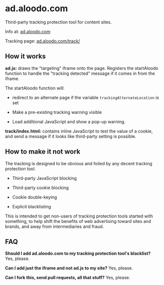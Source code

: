 ad.aloodo.com
=============

Third-party tracking protection tool for content sites.

Info at: [ad.aloodo.com](http://ad.aloodo.com/)

Tracking page: [ad.aloodo.com/track/](http://ad.aloodo.com/track/)

How it works
------------

**ad.js:** draws the "targeting" iframe onto the page.  Registers the startAloodo function to handle the "tracking detected" message if it comes in from the iframe.

The startAloodo function will:

 * redirect to an alternate page if the variable
   `trackingAlternateLocation` is set

 * Make a pre-existing tracking warning visible

 * Load additional JavaScript and show a pop-up warning.

**track/index.html:** contains inline JavaScript to test the value of a cookie, and send a message if it looks like third-party setting is possible. 


How to make it not work
-----------------------

The tracking is designed to be obvious and foiled by any decent tracking protection tool.  

 * Third-party JavaScript blocking

 * Third-party cookie blocking

 * Cookie double-keying

 * Explicit blacklisting

This is intended to get non-users of tracking protection tools started with something, to help shift the benefits of web advertising toward sites and brands, and away from intermediaries and fraud.


FAQ
---

**Should I add ad.aloodo.com to my tracking protection tool's blacklist?** Yes, please.

**Can I add just the iframe and not ad.js to my site?** Yes, please.

**Can I fork this, send pull requests, all that stuff?** Yes, please.

